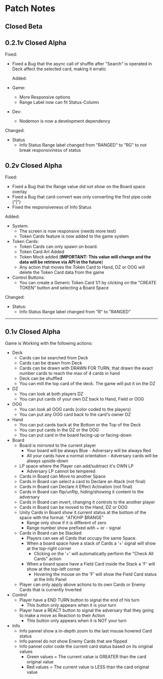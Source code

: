 # Patch Notes

## Closed Beta

## 0.2.1v Closed Alpha

Fixed:

- Fixed a Bug that the async call of shuffle after "Search" is operated in Deck affect the selected card, making it erratic

  Added:

- Game:
  - More Responsive options
  - Range Label now can fit Status-Column
- Dev:
  - Nodemon is now a development dependency

Changed:

- Status
  - Info Status Range label changed from "RANGED" to "RG" to not break responsiviness of status

## 0.2v Closed Alpha

Fixed:

- Fixed a Bug that the Range value did not show on the Board space overlay
- Fixed a Bug that card-convert was only converting the first pipe code ("|")
- Fixed the responsiveness of Info Status

Added:

- System:
  - The screen is now responsive (needs more test)
  - Token Cards feature is now added to the game system
- Token Cards:
  - Token Cards can only spawn on board.
  - Token Card Art Added
  - Token Mock added (**IMPORTANT: This value will change and the data will be retrieve via API in the future**)
  - Any action that moves the Token Card to Hand, DZ or OOG will delete the Token Card data from the game
- Control Buttons:
  - You can create a Generic Token Card 1/1 by clicking on the "CREATE TOKEN" button and selecting a Board Space

Changed:

- Status:
  - Info Status Range label changed from "R" to "RANGED"

---

## 0.1v Closed Alpha

Game is Working with the following actions:

- Deck
  - Cards can be searched from Deck
  - Cards can be drawn from Deck
  - Cards can be drawn with DRAWN FOR TURN, that drawn the exact number cards to reach the max of 4 cards in hand
  - Deck can be shuffled
  - You can mill the top card of the deck. The game will put it on the DZ
- DZ
  - You can look at both players DZ
  - You can put cards of your own DZ back to Hand, Field or OOG
- OOG
  - You can look all OOG cards (color coded to the players)
  - You can put any OOG card back to the card's owner DZ
- Hand
  - You can put cards back at the Bottom or the Top of the Deck
  - You can put cards in the DZ or the OOG
  - You can put card in the board facing-up or facing-down
- Board
  - Board is mirrored to the current player
    - Your board will be always Blue - Adversary will be always Red
    - All your cards have a normal orientation - Adversary cards will be always upside-down
  - LP space where the Player can add/subtract it's OWN LP
    - Adversary LP cannot be tempered
  - Cards in Board can Move to another Space
  - Cards in Board can select a card to Declare an Atack (not final)
  - Cards in Board can Declare it Effect Activation (not final)
  - Cards in Board can flip/unflip, hiding/showing it content to the adversary
  - Cards in Board can invert, changing it controls to the another player
  - Cards in Board can be moved to the Hand, DZ or OOG
  - Unity Cards in Board show it current status at the bottom of the space with the format: "$ATK/$HP $RANGE"
    - Range only show if it is different of zero
    - Range number show prefixed with + or - signal
  - Cards in Board can be Stacked
    - Players can see all Cards that occupy the same Space.
    - When a board space have a stack of Cards a '+' signal will show at the top-right corner
      - Clicking on the '+' will automaticatly perform the "Check All Cards" action
    - When a board space have a Field Card inside the Stack a 'F' will show at the top-left corner
      - Hovering the mouse on the 'F' will show the Field Card status at the Info Panel
  - Player can only apply above actions to its own Cards or Enemy Cards that is currently Inverted
- Control
  - Player have a END TURN button to signal the end of his turn
    - This button only appears when it is your turn
  - Player have a REACT button to signal the adversary that they going to make a move as Reaction to their Action
    - This button only appears when it is NOT your turn
- Info
  - Info pannel show a in-depth zoom to the last mouse hovered Card status
  - Info pannel do not show Enemy Cards that are flipped
  - Info pannel color code the current card status based on its original values
    - Green values = The current value is GREATER than the card original value
    - Red values = The current value is LESS than the card original value
